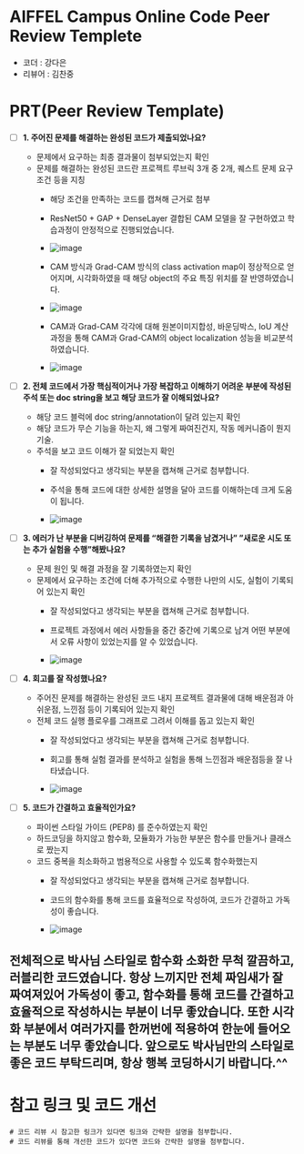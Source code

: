 # AIFFEL Campus Online Code Peer Review Templete
- 코더 : 강다은
- 리뷰어 : 김찬중


# PRT(Peer Review Template)
- [ ]  **1. 주어진 문제를 해결하는 완성된 코드가 제출되었나요?**
    - 문제에서 요구하는 최종 결과물이 첨부되었는지 확인
    - 문제를 해결하는 완성된 코드란 프로젝트 루브릭 3개 중 2개, 
    퀘스트 문제 요구조건 등을 지칭
        - 해당 조건을 만족하는 코드를 캡쳐해 근거로 첨부
     
        - ResNet50 + GAP + DenseLayer 결합된 CAM 모델을 잘 구현하였고 학습과정이 안정적으로 진행되었습니다.
        - ![image](https://github.com/kcj4800/AIFFEL-QUEST/assets/128466813/026c12c2-ecb6-4d7b-9242-2665e58861a9)

        -  CAM 방식과 Grad-CAM 방식의 class activation map이 정상적으로 얻어지며, 시각화하였을 때 해당 object의 주요 특징 위치를 잘 반영하였습니다.
        - ![image](https://github.com/kcj4800/AIFFEL-QUEST/assets/128466813/ed63c38e-380a-40ea-b6cb-880a443a312d)


        -  CAM과 Grad-CAM 각각에 대해 원본이미지합성, 바운딩박스, IoU 계산 과정을 통해 CAM과 Grad-CAM의 object localization 성능을 비교분석하였습니다.
        - ![image](https://github.com/kcj4800/AIFFEL-QUEST/assets/128466813/bfb8cd45-1434-4e93-a7de-e92b52503d34)


    
- [ ]  **2. 전체 코드에서 가장 핵심적이거나 가장 복잡하고 이해하기 어려운 부분에 작성된 
주석 또는 doc string을 보고 해당 코드가 잘 이해되었나요?**
    - 해당 코드 블럭에 doc string/annotation이 달려 있는지 확인
    - 해당 코드가 무슨 기능을 하는지, 왜 그렇게 짜여진건지, 작동 메커니즘이 뭔지 기술.
    - 주석을 보고 코드 이해가 잘 되었는지 확인
        - 잘 작성되었다고 생각되는 부분을 캡쳐해 근거로 첨부합니다.
     
        - 주석을 통해 코드에 대한 상세한 설명을 달아 코드를 이해하는데 크게 도움이 됩니다.
        - ![image](https://github.com/kcj4800/AIFFEL-QUEST/assets/128466813/868de259-c919-43be-bfcb-739cb62314a5)

        
- [ ]  **3. 에러가 난 부분을 디버깅하여 문제를 “해결한 기록을 남겼거나” 
”새로운 시도 또는 추가 실험을 수행”해봤나요?**
    - 문제 원인 및 해결 과정을 잘 기록하였는지 확인
    - 문제에서 요구하는 조건에 더해 추가적으로 수행한 나만의 시도, 
    실험이 기록되어 있는지 확인
        - 잘 작성되었다고 생각되는 부분을 캡쳐해 근거로 첨부합니다.
     
        - 프로젝트 과정에서 에러 사항들을 중간 중간에 기록으로 남겨 어떤 부분에서 오류 사항이 있었는지를 알 수 있었습니다.     
        - ![image](https://github.com/kcj4800/AIFFEL-QUEST/assets/128466813/7aadf5d3-94ac-45fa-98ad-c7101da58458)

        
- [ ]  **4. 회고를 잘 작성했나요?**
    - 주어진 문제를 해결하는 완성된 코드 내지 프로젝트 결과물에 대해
    배운점과 아쉬운점, 느낀점 등이 기록되어 있는지 확인
    - 전체 코드 실행 플로우를 그래프로 그려서 이해를 돕고 있는지 확인
        - 잘 작성되었다고 생각되는 부분을 캡쳐해 근거로 첨부합니다.
     
        - 회고를 통해 실험 결과를 분석하고 실험을 통해 느낀점과 배운점등을 잘 나타냈습니다.
        - ![image](https://github.com/kcj4800/AIFFEL-QUEST/assets/128466813/227e524d-77ef-49d0-bb65-33cfe84f3ca3)

        
- [ ]  **5. 코드가 간결하고 효율적인가요?**
    - 파이썬 스타일 가이드 (PEP8) 를 준수하였는지 확인
    - 하드코딩을 하지않고 함수화, 모듈화가 가능한 부분은 함수를 만들거나 클래스로 짰는지
    - 코드 중복을 최소화하고 범용적으로 사용할 수 있도록 함수화했는지
        - 잘 작성되었다고 생각되는 부분을 캡쳐해 근거로 첨부합니다.
     
        - 코드의 함수화를 통해 코드를 효율적으로 작성하여, 코드가 간결하고 가독성이 좋습니다.
        - ![image](https://github.com/kcj4800/AIFFEL-QUEST/assets/128466813/e9320470-a518-410a-8052-68a9f73aef18)


## 전체적으로 박사님 스타일로 함수화 소화한 무척 깔끔하고, 러블리한 코드였습니다. 항상 느끼지만 전체 짜임새가 잘 짜여져있어 가독성이 좋고, 함수화를 통해 코드를 간결하고 효율적으로 작성하시는 부분이 너무 좋았습니다. 또한 시각화 부분에서 여러가지를 한꺼번에 적용하여 한눈에 들어오는 부분도 너무 좋았습니다. 앞으로도 박사님만의 스타일로 좋은 코드 부탁드리며, 항상 행복 코딩하시기 바랍니다.^^


# 참고 링크 및 코드 개선
```
# 코드 리뷰 시 참고한 링크가 있다면 링크와 간략한 설명을 첨부합니다.
# 코드 리뷰를 통해 개선한 코드가 있다면 코드와 간략한 설명을 첨부합니다.
```
